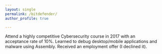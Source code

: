 ```yaml
---
layout: single
permalink: /bitdefender/
author_profile: true

---
```



Attend a highly competitive Cybersecurity course in 2017 with an acceptance rate of 10%. Learned to debug desktop/mobile applications and malware using Assembly. Received an employment offer (I declined it).










